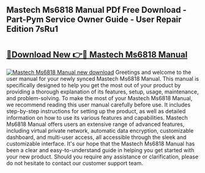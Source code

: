 ## Mastech Ms6818 Manual PDf Free Download - Part-Pym Service Owner Guide - User Repair Edition 7sRu1

# <h2><a href="http://cf22580.oget.top/?id=Mastech+Ms6818+Manual">🔗Download New 👉🔴 Mastech Ms6818 Manual</a></h2>

[![Mastech Ms6818 Manual new download](https://i.imgur.com/5g1atiW.png)](http://cf22580.oget.top/?id=Mastech+Ms6818+Manual)
Greetings and welcome to the user manual for your newly synced Mastech Ms6818 Manual. This manual is specifically designed to help you get the most out of your product by providing a thorough explanation of its features, setup, usage, maintenance, and problem-solving. To make the most of your Mastech Ms6818 Manual, we recommend reading this user manual carefully before use. It includes step-by-step instructions for setting up the product, as well as detailed information on how to use its various features and capabilities. Mastech Ms6818 Manual offers users an extensive range of advanced features, including virtual private network, automatic data encryption, customizable dashboard, and multi-user access, all accessible through the sleek and customizable interface. It's our hope that the Mastech Ms6818 Manual has been a clear and easy-to-understand guide in helping you get started with your new product. Should you require any assistance or clarification, please do not hesitate to contact our customer support team.
